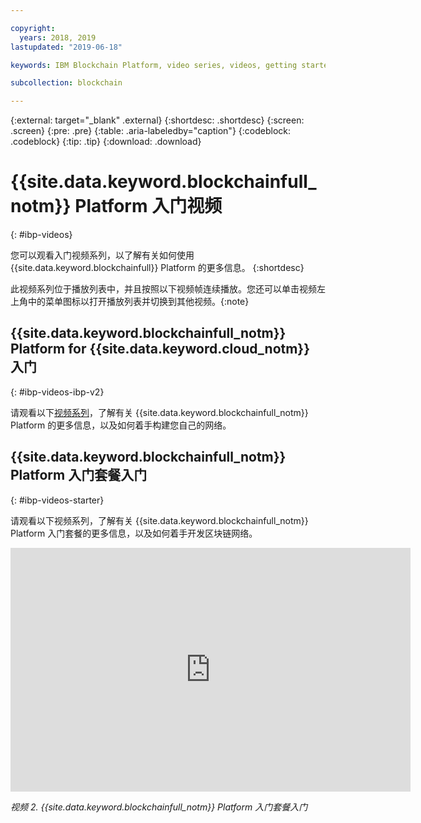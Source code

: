 ```yaml
---

copyright:
  years: 2018, 2019
lastupdated: "2019-06-18"

keywords: IBM Blockchain Platform, video series, videos, getting started videos, demo videos

subcollection: blockchain

---
```


{:external: target="_blank" .external}
{:shortdesc: .shortdesc}
{:screen: .screen}
{:pre: .pre}
{:table: .aria-labeledby="caption"}
{:codeblock: .codeblock}
{:tip: .tip}
{:download: .download}


# {{site.data.keyword.blockchainfull_notm}} Platform 入门视频
{: #ibp-videos}

您可以观看入门视频系列，以了解有关如何使用 {{site.data.keyword.blockchainfull}} Platform 的更多信息。
{:shortdesc}

此视频系列位于播放列表中，并且按照以下视频帧连续播放。您还可以单击视频左上角中的菜单图标以打开播放列表并切换到其他视频。{:note}

## {{site.data.keyword.blockchainfull_notm}} Platform for {{site.data.keyword.cloud_notm}} 入门
{: #ibp-videos-ibp-v2}

请观看以下[视频系列]( http://ibm.biz/BlockchainPlatformSeries)，了解有关 {{site.data.keyword.blockchainfull_notm}} Platform 的更多信息，以及如何着手构建您自己的网络。

## {{site.data.keyword.blockchainfull_notm}} Platform 入门套餐入门
{: #ibp-videos-starter}

请观看以下视频系列，了解有关 {{site.data.keyword.blockchainfull_notm}} Platform 入门套餐的更多信息，以及如何着手开发区块链网络。

<iframe class="embed-responsive-item" id="youtubeplayer2" title="入门套餐视频" type="text/html" width="640" height="390" src="https://www.youtube.com/embed?listType=playlist&list=PL7LSy0eQMvjvBdal2mm74JlcNGMXYSGOe" frameborder="0" webkitallowfullscreen mozallowfullscreen allowfullscreen> </iframe>

*视频 2. {{site.data.keyword.blockchainfull_notm}} Platform 入门套餐入门*
